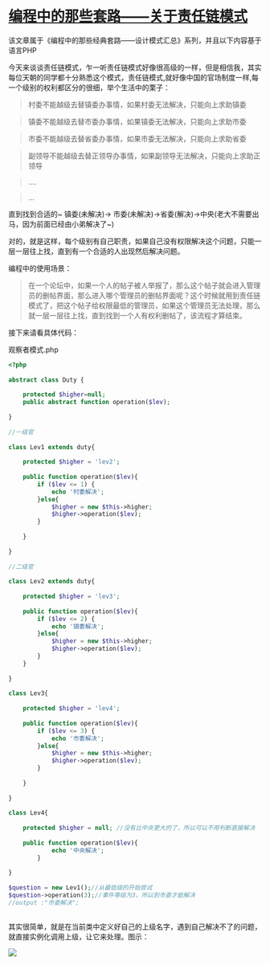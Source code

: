 # [编程中的那些套路——关于责任链模式][0]


该文章属于《编程中的那些经典套路——设计模式汇总》系列，并且以下内容基于语言PHP

今天来谈谈责任链模式，乍一听责任链模式好像很高级的一样，但是相信我，其实每位天朝的同学都十分熟悉这个模式，责任链模式,就好像中国的官场制度一样,每一个级别的权利都区分的很细，举个生活中的栗子：

> 村委不能越级去替镇委办事情，如果村委无法解决，只能向上求助镇委

> 镇委不能越级去替市委办事情，如果镇委无法解决，只能向上求助市委

> 市委不能越级去替省委办事情，如果市委无法解决，只能向上求助省委

> 副领导不能越级去替正领导办事情，如果副领导无法解决，只能向上求助正领导

> ….

> …

直到找到合适的~ 镇委(未解决)-> 市委(未解决)->省委(解决)->中央(老大不需要出马，因为前面已经由小弟解决了~)

对的，就是这样，每个级别有自己职责，如果自己没有权限解决这个问题，只能一层一层往上找，直到有一个合适的人出现然后解决问题。

编程中的使用场景：

> 在一个论坛中，如果一个人的帖子被人举报了，那么这个帖子就会进入管理员的删帖界面，那么进入哪个管理员的删帖界面呢？这个时候就用到责任链模式了，把这个帖子给权限最低的管理员，如果这个管理员无法处理，那么就一层一层往上找，直到找到一个人有权利删帖了，该流程才算结束。

接下来请看具体代码：

观察者模式.php

```php
<?php
 
abstract class Duty {
 
    protected $higher=null;
    public abstract function operation($lev);
 
}
 
//一级官
 
class Lev1 extends duty{
 
    protected $higher = 'lev2';
 
    public function operation($lev){
        if ($lev <= 1) {
            echo '村委解决';
        }else{
            $higher = new $this->higher;
            $higher->operation($lev);
        }
 
    }
 
}
 
//二级官
 
class Lev2 extends duty{
 
    protected $higher = 'lev3';
 
    public function operation($lev){
        if ($lev <= 2) {
            echo '镇委解决';
        }else{
            $higher = new $this->higher;
            $higher->operation($lev);
        }
    }
 
}
 
class Lev3{
 
    protected $higher = 'lev4';
 
    public function operation($lev){
        if ($lev <= 3) {
            echo '市委解决';
        }else{
            $higher = new $this->higher;
            $higher->operation($lev);
        }
 
    }
 
}
 
class Lev4{
 
    protected $higher = null; //没有比中央更大的了，所以可以不用判断直接解决
 
    public function operation($lev){
            echo '中央解决';
        }
 
}
 
$question = new Lev1();//从最低级的开始尝试
$question->operation(3);//事件等级为3，所以到市委才能解决
//output :"市委解决";
 

```

其实很简单，就是在当前类中定义好自己的上级名字，遇到自己解决不了的问题，就直接实例化调用上级，让它来处理。图示：

![][14]

[0]: https://segmentfault.com/a/1190000005748413
[14]: ../img/bVyhyI.png